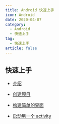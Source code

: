 ```yaml
---
title: Android 快速上手
icon: Android
date: 2020-04-07
category:
  - Android
  - 快速上手
tag:
  - 快速上手
article: false
---
```


## 快速上手

- [介绍](intro.md)

- [创建项目](create.md)

- [构建简单的界面](interface.md)

- [启动另一个 activity](activity.md)
